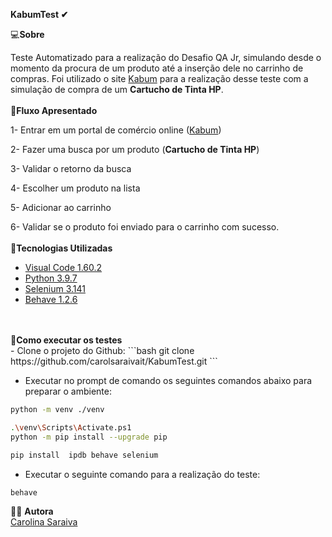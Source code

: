   <b>KabumTest ✔</b>

 
 💻<b>Sobre</b>
 
 Teste Automatizado para a realização do Desafio QA Jr, simulando desde o momento da procura de um produto até a inserção dele no carrinho de compras.
Foi utilizado o site [Kabum](https://www.kabum.com.br/) para a realização desse teste com a simulação de compra de um **Cartucho de Tinta HP**.
<br>
</br>
 📌<b>Fluxo Apresentado</b>

 1- Entrar em um portal de comércio online ([Kabum](https://www.kabum.com.br/))

2- Fazer uma busca por um produto (**Cartucho de Tinta HP**)

3- Validar o retorno da busca

4- Escolher um produto na lista

5- Adicionar ao carrinho

6- Validar se o produto foi enviado para o carrinho com sucesso.
<br>
</br>
 🚀<b>Tecnologias Utilizadas</b>
 
 - [Visual Code 1.60.2](https://code.visualstudio.com/download)
 - [Python 3.9.7](https://www.python.org/downloads/)
 - [Selenium 3.141](https://www.selenium.dev/downloads/)
 - [Behave 1.2.6](https://behave.readthedocs.io/en/stable/install.html)
<br>
</br> 
📁<b>Como executar os testes</b>
  <br>
  - Clone o projeto do Github:
  ```bash
  git clone https://github.com/carolsaraivait/KabumTest.git
  ```

  - Executar no prompt de comando os seguintes comandos abaixo para preparar o ambiente:
   ```bash
   python -m venv ./venv

.\venv\Scripts\Activate.ps1 
python -m pip install --upgrade pip

pip install  ipdb behave selenium
 ```
 - Executar o seguinte comando para a realização do teste:
  ```bash
behave
   ```

 👩‍🦰 <b>Autora</b>
   <br> [Carolina Saraiva](https://www.linkedin.com/in/carolina-saraiva-7998a8174/)</br>
   

